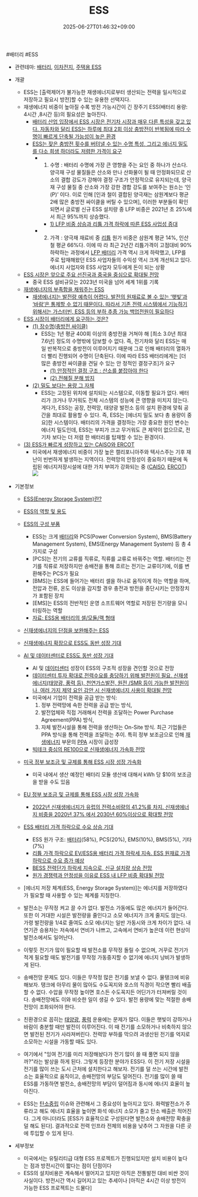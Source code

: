 ﻿---
title: "ESS"
date: 2025-06-27T01:46:32+09:00
lastmod: 2025-06-27T01:46:32+09:00
type: docs
sidebar:
  open: true
weight: 3
---
<div style="display:none">
  <meta property="article:published_time" content="2025-06-26T16:46:32Z" />
  <meta property="article:modified_time" content="2025-06-26T16:46:32Z" />
</div>
#배터리 #ESS 

- 관련테마: [배터리](/industry-study/배터리/), [이차전지](/industry-study/이차전지/), [주택용 ESS](/industry-study/주택용-ess/)

- 개괄
	- ESS는 [출력제어가 불가능한 재생에너지로부터 생산되는 전력을 일시적으로 저장하고 필요시 방전]할 수 있는 유용한 선택지다.
	- 재생에너지 비중이 높아질 수록 방전 가능시간이 긴 장주기 ESS(배터리 용량: 4시간 ,8시간 등)의 필요성은 높아진다.
		- [배터리 산업 입장에서 ESS 시장은 전기차 시장과 매우 다른 특성을 갖고 있다. 자동차와 달리 ESS는 하루에 최대 2회 이상 충방전이 반복됨에 따라 수명이 빠르게 단축될 가능성이 높은 환경](9.11_돈이되는%20ESS.pdf#page=4&selection=316,0,378,2&color=yellow)
		- [ESS는 잦은 충방전 횟수를 버텨낼 수 있는 수명 특성, 그리고 에너지 밀도를 다소 희생 하더라도 저렴한 가격이 요구](9.11_돈이되는%20ESS.pdf#page=4&selection=436,0,472,2&color=yellow)
			- 1) 수명 : 배터리 수명에 가장 큰 영향을 주는 요인 중 하나가 산소다. 양극재 구성 물질들은 산소와 만나 산화물이 될 때 안정화되므로 산소의 결합 강도가 강해야 결정 구조가 안정적으로 유지되는데, 양극재 구성 물질 중 산소와 가장 강한 경합 강도를 보여주는 원소는 ‘인(P)’ 이다. 이로 인해 [인과 철이 결합된 양극재는 삼원계보다 평균 2배 많은 충방전 싸이클을 버틸 수 있으며], 이러한 부분들이 확인되면서 글로벌 신규 ESS 설치량 중 LFP 비중은 2021년 초 25%에서 최근 95%까지 상승했다.
				- [1) LFP 비중 상승과 리튬 가격 하락에 따른 ESS 사업성 증대](9.11_돈이되는%20ESS.pdf#page=41&selection=33,0,53,2&color=yellow)
			- 2) 가격 : 양극재 재료비 중 [리튬](/industry-study/2산업원자재-산업1비철금속-비철금속-귀금속리튬/) 원가 비중은 삼원계 평균 14%, 인산철 평균 66%다. 이에 따 라 최근 2년간 리튬가격이 고점대비 90% 하락하는 과정에서 [LFP 배터리](/industry-study/lfp-배터리/) 가격 역시 크게 하락했고, LFP를 주로 탑재해왔던 ESS 사업자들의 수익성 역시 크게 개선되고 있다. 에너지 사업자와 ESS 사업자 모두에게 돈이 되는 상황
	- [ESS 시장은 앞으로 주요 선진국과 중국을 중심으로 확대될 전망](9.11_돈이되는%20ESS.pdf#page=13&selection=35,0,51,2&color=yellow)
		- 중국 ESS 설비규모는 2023년 미국을 넘어 세계 1위를 기록
	- [재생에너지의 부족함을 채워주는 ESS](9.11_돈이되는%20ESS.pdf#page=15&selection=18,0,24,3&color=yellow)
		- [재생에너지는 발전량 예측이 어렵다. 발전의 원재료로 볼 수 있는 ‘햇빛’과 ‘바람’은 통제할 수 없기 때문이다. 따라서 기존 전력 시스템에서 기능하기 위해서는 가스터빈, ESS 등의 부하 추종 가능 백업전원이 필요하다](9.11_돈이되는%20ESS.pdf#page=15&selection=88,0,145,3&color=yellow)
	- [ESS 시장이 배터리에게 요구하는 것은?](9.11_돈이되는%20ESS.pdf#page=27&selection=18,0,28,1&color=yellow)
		- [(1) 장수명(충방전 싸이클)](9.11_돈이되는%20ESS.pdf#page=27&selection=43,0,53,1&color=yellow)
			- ESS는 1년 평균 400회 이상의 충방전을 거쳐야 해 [최소 3.0년 최대 7.6년] 정도의 수명밖에 담보할 수 없다. 즉, 전기차와 달리 ESS는 매 일 반복적으로 충방전이 이루어지기 때문에 그로 인해 배터리의 열화가 더 빨리 진행되어 수명이 단축된다. 
			  이에 따라 ESS 배터리에게는 [더 많은 충방전 싸이클을 견딜 수 있는 안 정적인 결정구조]가 요구
				- [(1) 안정적인 결정 구조 : 산소를 붙잡아야 한다](9.11_돈이되는%20ESS.pdf#page=30&selection=29,0,45,2&color=yellow)
				- [(2) 전해질 분해 방지](9.11_돈이되는%20ESS.pdf#page=34&selection=16,0,24,2&color=yellow)
		- [(2) 밀도 보다는 용량 그 자체](9.11_돈이되는%20ESS.pdf#page=29&selection=16,0,28,2&color=yellow)
			- ESS는 고정된 위치에 설치되는 시스템으로, 이동할 필요가 없다. 배터리가 크거나 무거워도 전체 시스템의 성능에 큰 영향을 미치지 않는다.
			   게다가, ESS는 공장, 전력망, 태양광 발전소 등의 설치 환경에 맞춰 공간을 최대로 활용할 수 있다. 즉, ESS는 [에너지 밀도 보다 총 용량이 중요]한 시스템이다. 배터리의 가격을 결정하는 가장 중요한 원인 변수는 에너지 밀도인데, ESS는 부피가 크고 무거워도 큰 제약이 없으므로, 전기차 보다는 더 저렴 한 배터리를 탑재할 수 있는 환경이다.
	- [(3) ESS가 빠르게 성장하고 있는 CAISO와 ERCOT](9.11_돈이되는%20ESS.pdf#page=50&selection=16,0,32,5&color=yellow)
		- 미국에서 재생에너지 비중이 가장 높은 캘리포니아주와 텍사스주는 기후 재난이 빈번하게 발생하는 지역이다. 전력망의 안정성이 중요하기 때문에 독립된 에너지저장시설에 대한 가치 부여가 강화되는 중 ([CAISO](/industry-study/caiso/), [ERCOT](/industry-study/ercot/))
![](https://i.imgur.com/19r5yht.png)

- 기본정보
	- [ESS(Energy Storage System)란?](9.11_BESS%20성장%20사이클%20초입기.pdf#page=7&selection=9,0,16,1&color=yellow)
	- [ESS의 역할 및 용도](9.11_BESS%20성장%20사이클%20초입기.pdf#page=8&selection=37,0,45,2&color=yellow)
	- [ESS의 구성 부품](9.11_BESS%20성장%20사이클%20초입기.pdf#page=9&selection=9,0,15,2&color=yellow)
		- ESS는 크게 [배터리](/industry-study/배터리/)와 PCS(Power Conversion System), BMS(Battery Management System), EMS(Energy Management System) 등 총 4가지로 구성 
		- [PCS]는 전기의 교류를 직류로, 직류를 교류로 바꿔주는 역할. 배터리는 전기를 직류로 저장하지만 송배전을 통해 흐르는 전기는 교류이기에, 이를 변환해주는 PCS가 필요
		- [BMS]는 ESS에 들어가는 배터리 셀을 하나로 움직이게 하는 역할을 하며, 전압과 전류, 온도 이상을 감지할 경우 충전과 방전을 중단시키는 안정장치가 포함된 장치 
		- [EMS]는 ESS의 전반적인 운영 소프트웨어 역할로 저장된 전기량을 모니터링하는 역할
		- [자료: ESS용 배터리의 셀/모듈/랙 형태](9.11_BESS%20성장%20사이클%20초입기.pdf#page=10&selection=6,1,26,2&color=yellow)
	- [신재생에너지의 단점을 보완해주는 ESS](9.11_BESS%20성장%20사이클%20초입기.pdf#page=12&selection=42,0,48,3&color=yellow)
	- [신재생에너지 확장으로 ESS도 동반 성장 기대](9.11_BESS%20성장%20사이클%20초입기.pdf#page=22&selection=6,0,17,2&color=yellow)
	- [AI 및 데이터센터로 ESS도 동반 성장 기대](9.11_BESS%20성장%20사이클%20초입기.pdf#page=28&selection=4,3,17,2&color=yellow)
		- AI 및 [데이터센터](/industry-study/데이터센터/) 성장이 ESS의 구조적 성장을 견인할 것으로 전망
		- [데이터센터 투자 확대로 전력수요를 충당하기 위해 발전원이 필요. 신재생에너지(태양광, 풍력 등), 천연가스발전, 원전 /SMR 등이 가능한 발전원이나, 여러 가지 제약 요인 감안 시 신재생에너지 사용이 확대될 전망](9.11_BESS%20성장%20사이클%20초입기.pdf#page=30&selection=70,1,131,0&color=yellow)
		- 미국에서 기업이 전력을 공급 받는 방식: 
		  1) 정부 전력망에 속한 전력을 공급 받는 방식, 
		  2) 발전업체와 직접 거래해서 전력을 조달하는 Power Purchase Agreement(PPA) 방식, 
	      3) 자체 발전시설을 통해 전력을 생산하는 On-Site 방식. 최근 기업들은 PPA 방식을 통해 전력을 조달하는 추이. 특히 정부 보조금으로 인해 [재생에너지](/industry-study/재생에너지/) 부문의 [PPA](/industry-study/ppa/) 시장이 급성장
	     - [빅테크 중심의 RE100으로 신재생에너지 가속화 전망](9.11_BESS%20성장%20사이클%20초입기.pdf#page=32&selection=55,1,67,2&color=yellow) 
	- [미국 정부 보조금 및 규제를 통해 ESS 시장 성장 가속화](9.11_BESS%20성장%20사이클%20초입기.pdf#page=33&selection=25,1,44,3&color=yellow)
		- 미국 내에서 생산 예정인 배터리 모듈 생산에 대해서 kWh 당 $10의 보조금을 받을 수도 있음
	- [EU 정부 보조금 및 규제를 통해 ESS 시장 성장 가속화](9.11_BESS%20성장%20사이클%20초입기.pdf#page=37&selection=49,1,68,3&color=yellow) 
		- [2022년 신재생에너지가 유럽의 전력소비량의 41.2%를 차지. 신재생에너지 비중을 2020년 37% 에서 2030년 60%이상으로 확대할 전망](9.11_BESS%20성장%20사이클%20초입기.pdf#page=38&selection=325,0,364,2&color=yellow)
	- [ESS 배터리 가격 하락으로 수요 상승 기대](9.11_BESS%20성장%20사이클%20초입기.pdf#page=55&selection=4,2,16,2&color=yellow)
		- ESS 원가 구조: [배터리](/industry-study/배터리/)(58%), PCS(20%), EMS(10%), BMS(5%), 기타(7%)
		- [리튬 가격 하락으로 EV/ESS용 배터리 가격 하락세 지속. ESS 원재료 가격 하락으로 수요 증가 예상](9.11_BESS%20성장%20사이클%20초입기.pdf#page=57&selection=195,0,223,2&color=yellow)
		- [BESS 전력단가 하락세 지속으로, 신규 설치량 상승 전망](9.11_BESS%20성장%20사이클%20초입기.pdf#page=59&selection=43,0,58,2&color=yellow)
		- [원가 경쟁력과 안정성을 이유로 ESS 내 LFP 비중 확대될 전망](9.11_BESS%20성장%20사이클%20초입기.pdf#page=60&selection=48,0,66,2&color=yellow)

	- [에너지 저장 체계(ESS, Energy Storage System)]는 에너지를 저장하였다가 필요할 때 사용할 수 있는 체계를 지칭한다.
	- 발전소는 무작정 켜고 끌 수가 없다. 발전소 가동에도 많은 에너지가 들어간다. 또한 이 거대한 시설은 발전량을 줄인다고 소모 에너지가 크게 줄지도 않는다. 가령 발전량을 1/4로 줄여도 소모 에너지는 일반 가동시와 크게 차이가 없다. 내연기관 승용차는 저속에서 연비가 나쁘고, 고속에서 연비가 높은데 이런 현상이 발전소에서도 일어난다.  
	- 이렇듯 전기가 많이 필요할 때 발전소를 무작정 돌릴 수 없으며, 거꾸로 전기가 적게 필요할 때도 발전기를 무작정 가동중지할 수 없기에 에너지 낭비가 발생하게 된다.  
	- 송배전망 문제도 있다. 이들은 무작정 많은 전기를 보낼 수 없다. 물탱크에 비유해보자. 탱크에 아무리 물이 많아도 수도꼭지와 호스의 직경이 작으면 빨리 배출할 수 없다. 수압을 무작정 높이면 호스든 수도꼭지든 어딘가가 터져버릴 것이다. 송배전망에도 이와 비슷한 일이 생길 수 있다. 발전 용량에 맞는 적절한 송배전망이 조화되어야 한다.  
	- 친환경으로 꼽히는 [태양광](/industry-study/태양광/), [풍력](/industry-study/풍력/) 운용에는 문제가 많다. 이들은 햇빛이 강하거나 바람이 충분할 때만 발전이 이루어진다. 이 때 전기를 소모하거나 비축하지 않으면 발전된 전기가 사라져버린다. 전력망 부하를 막으려 과생산된 전기를 억지로 소모하는 시설을 가동할 때도 있다.  
	- 여기에서 "잉여 전기를 미리 저장해놨다가 전기 많이 쓸 때 풀면 되지 않을까?"라는 발상을 하게 된다. 그렇게 등장한 분야가 ESS다. 이 전기 저장 시설을 전기를 많이 쓰는 도시 근처에 설치한다고 해보자. 전기를 덜 쓰는 시간에 발전소는 효율적으로 움직이고, 송배전망의 부담도 덜어진다. 전기를 많이 쓸 때 ESS를 가동하면 발전소, 송배전망의 부담이 덜어짐과 동시에 에너지 효율이 높아진다.
	- ESS는 [탄소중립](/industry-study/탄소중립/) 이슈와 관련해서 그 중요성이 높아지고 있다. 화력발전소가 주류라고 해도 에너지 효율을 높이면 화석 에너지 소모가 줄고 탄소 배출은 적어진다. 그게 아니더라도 [ESS가 효율적으로 구성된다면 발전소와 송배전망 확충을 덜 해도 된다]. 결과적으로 전력 인프라 전체의 비용을 낮추어 그 자원을 다른 곳에 투입할 수 있게 된다.

- 세부정보
	- 미국에서는 유틸리티급 대형 ESS 프로젝트가 진행되있지만 설치 비용이 높다는 점과 방전시간이 짧다는 점이 단점이다
	-  ESS의 설치비용은 계속해서 떨어지고 있지만 아직은 전통발전 대비 비싼 것이 사실이다. 방전시간 역시 길어지고 있는 추세이나 [아직은 4시간 이상 방전이 가능한 ESS 프로젝트는 드물다]
